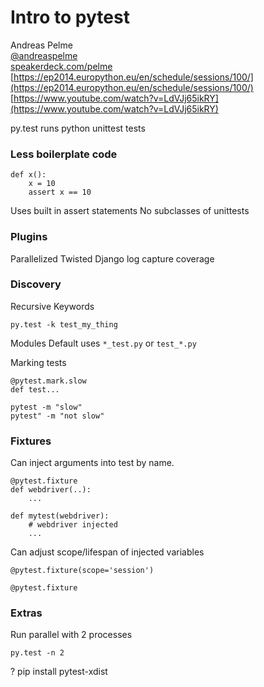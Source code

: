 Intro to pytest
===============
Andreas Pelme  
[@andreaspelme](https://twitter.com/andreaspelme)  
[speakerdeck.com/pelme](speakerdeck.com/pelme)  
[https://ep2014.europython.eu/en/schedule/sessions/100/](https://ep2014.europython.eu/en/schedule/sessions/100/)  
[https://www.youtube.com/watch?v=LdVJj65ikRY](https://www.youtube.com/watch?v=LdVJj65ikRY)  

py.test runs python unittest tests

### Less boilerplate code

    def x():
        x = 10
        assert x == 10

Uses built in assert statements
No subclasses of unittests


### Plugins
Parallelized
Twisted
Django
log capture
coverage

### Discovery

Recursive
Keywords

    py.test -k test_my_thing

Modules
Default uses `*_test.py` or `test_*.py`

Marking tests

    @pytest.mark.slow
    def test...

    pytest -m "slow"
    pytest" -m "not slow"

### Fixtures

Can inject arguments into test by name.

    @pytest.fixture
    def webdriver(..):
        ...

    def mytest(webdriver):
        # webdriver injected
        ...

Can adjust scope/lifespan of injected variables

    @pytest.fixture(scope='session')

    @pytest.fixture

### Extras

Run parallel with 2 processes

    py.test -n 2

?
    pip install pytest-xdist
